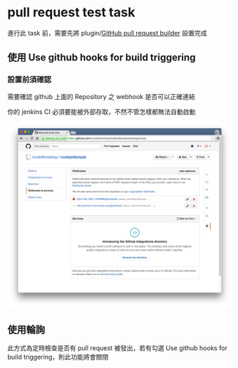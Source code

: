 pull request test task
======================

進行此 task 前，需要先將 plugin/[GitHub pull request builder](../plugin/github_pull_request_builder.md) 設置完成

使用 Use github hooks for build triggering
------------------------------------------

### 設置前須確認

需要確認 github 上面的 Repository 之 webhook 是否可以正確連結

你的 jenkins CI 必須要能被外部存取，不然不管怎樣都無法自動啟動

![](images/prTest/hookCheck.png)

使用輪詢
--------

此方式為定時檢查是否有 pull request 被發出，若有勾選 Use github hooks for build triggering，則此功能將會關閉
